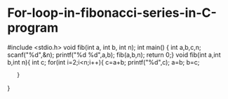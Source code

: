 # For-loop-in-fibonacci-series-in-C-program
#include <stdio.h>
void fib(int a, int b, int n);
int main() {
   int a,b,c,n;
   scanf("%d",&n);
   printf("%d %d",a,b);
   fib(a,b,n);
   return 0;}
   void fib(int a,int b,int n){
       int c;
       for(int i=2;i<n;i++){
           c=a+b;
           printf("%d",c);
           a=b;
           b=c;
           
       }
   }
